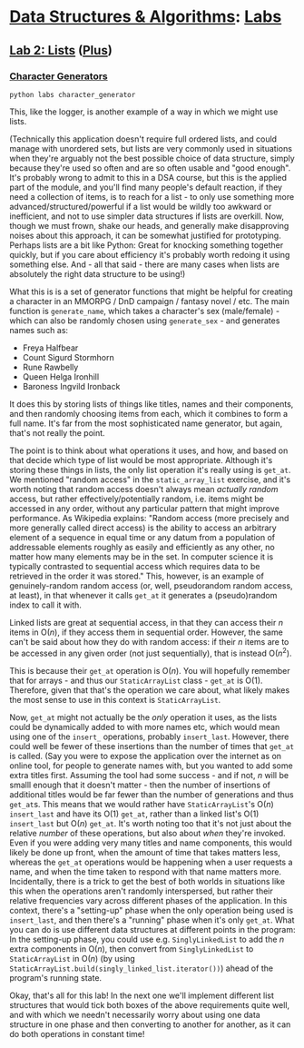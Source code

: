 # [Data Structures & Algorithms](https://github.com/bertie-wheen/dsa-2023-4/blob/trunk/README.md): [Labs](https://github.com/bertie-wheen/dsa-2023-4/blob/trunk/labs/README.md)

## [Lab 2: Lists](https://github.com/bertie-wheen/dsa-2023-4/blob/trunk/labs/lab2/README.md) ([Plus](https://github.com/bertie-wheen/dsa-2023-4/blob/trunk/labs/lab2/plus/README.md))

### [Character Generators](https://github.com/bertie-wheen/dsa-2023-4/blob/trunk/labs/lab2/plus/character_generator/README.md)
```shell
python labs character_generator
```

This, like the logger, is another example of a way in which we might use lists.

(Technically this application doesn't require full ordered lists, and could manage with unordered sets, but lists are
very commonly used in situations when they're arguably not the best possible choice of data structure, simply because
they're used so often and are so often usable and "good enough". It's probably wrong to admit to this in a DSA course,
but this is the applied part of the module, and you'll find many people's default reaction, if they need a collection of
items, is to reach for a list - to only use something more advanced/structured/powerful if a list would be wildly too
awkward or inefficient, and not to use simpler data structures if lists are overkill. Now, though we must frown, shake
our heads, and generally make disapproving noises about this approach, it can be somewhat justified for prototyping.
Perhaps lists are a bit like Python: Great for knocking something together quickly, but if you care about efficiency
it's probably worth redoing it using something else. And - all that said - there are many cases when lists are absolutely
the right data structure to be using!)

What this is is a set of generator functions that might be helpful for creating a character in an MMORPG / DnD
campaign / fantasy novel / etc. The main function is `generate_name`, which takes a character's sex (male/female) -
which can also be randomly chosen using `generate_sex` - and generates names such as:
- Freya Halfbear
- Count Sigurd Stormhorn
- Rune Rawbelly
- Queen Helga Ironhill
- Baroness Ingvild Ironback

It does this by storing lists of things like titles, names and their components, and then randomly choosing items from
each, which it combines to form a full name. It's far from the most sophisticated name generator, but again, that's not
really the point.

The point is to think about what operations it uses, and how, and based on that decide which type of list would be most
appropriate. Although it's storing these things in lists, the only list operation it's really using is `get_at`. We
mentioned "random access" in the `static_array_list` exercise, and it's worth noting that random access doesn't always
mean _actually random_ access, but rather effectively/potentially random, i.e. items might be accessed in any order,
without any particular pattern that might improve performance. As Wikipedia explains: "Random access (more precisely and
more generally called direct access) is the ability to access an arbitrary element of a sequence in equal time or any
datum from a population of addressable elements roughly as easily and efficiently as any other, no matter how many
elements may be in the set. In computer science it is typically contrasted to sequential access which requires data to
be retrieved in the order it was stored." This, however, is an example of genuinely-random random access (or, well,
pseudorandom random access, at least), in that whenever it calls `get_at` it generates a (pseudo)random index to call it
with.

Linked lists are great at sequential access, in that they can access their $n$ items in $\mathrm{O}(n)$, if they access
them in sequential order. However, the same can't be said about how they do with random access: if their $n$ items are
to be accessed in any given order (not just sequentially), that is instead $\mathrm{O}(n^2)$.

This is because their `get_at` operation is $\mathrm{O}(n)$. You will hopefully remember that for arrays - and thus our
`StaticArrayList` class - `get_at` is $\mathrm{O}(1)$. Therefore, given that that's the operation we care about, what
likely makes the most sense to use in this context is `StaticArrayList`.

Now, `get_at` might not actually be the _only_ operation it uses, as the lists could be dynamically added to with more
names etc, which would mean using one of the `insert_` operations, probably `insert_last`. However, there could well be
fewer of these insertions than the number of times that `get_at` is called. (Say you were to expose the application over
the internet as on online tool, for people to generate names with, but you wanted to add some extra titles first.
Assuming the tool had some success - and if not, $n$ will be smalll enough that it doesn't matter - then the number of
insertions of additional titles would be far fewer than the number of generations and thus `get_at`s. This means that
we would rather have `StaticArrayList`'s $\mathrm{O}(n)$ `insert_last` and have its $\mathrm{O}(1)$ `get_at`, rather
than a linked list's $\mathrm{O}(1)$ `insert_last` but $\mathrm{O}(n)$ `get_at`. It's worth noting too that it's not
just about the relative _number_ of these operations, but also about _when_ they're invoked. Even if you were adding
very many titles and name components, this would likely be done up front, when the amount of time that takes matters
less, whereas the `get_at` operations would be happening when a user requests a name, and when the time taken to
respond with that name matters more. Incidentally, there is a trick to get the best of both worlds in situations like
this when the operations aren't randomly interspersed, but rather their relative frequencies vary across different
phases of the application. In this context, there's a "setting-up" phase when the only operation being used is
`insert_last`, and then there's a "running" phase when it's only `get_at`. What you can do is use different data
structures at different points in the program: In the setting-up phase, you could use e.g. `SinglyLinkedList` to add
the $n$ extra components in $\mathrm{O}(n)$, then convert from `SinglyLinkedList` to `StaticArrayList` in
$\mathrm{O}(n)$ (by using `StaticArrayList.build(singly_linked_list.iterator())`) ahead of the program's running state.

Okay, that's all for this lab! In the next one we'll implement different list structures that would tick both boxes
of the above requirements quite well, and with which we needn't necessarily worry about using one data structure in
one phase and then converting to another for another, as it can do both operations in constant time!
